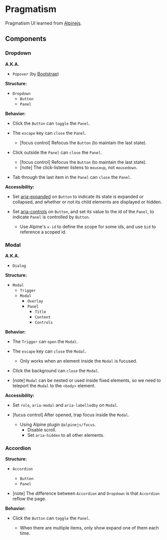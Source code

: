 # Pragmatism

Pragmatism UI learned from [Alpinejs](https://alpinejs.dev/components).

## Components

### Dropdown

**A.K.A.**

- `Popover` (by [Bootstrap](https://getbootstrap.com))

**Structure:**

- `Dropdown`
  - `Button`
  - `Panel`

**Behavior:**

- Click the `Button` can `toggle` the `Panel`.

- The `escape` key can `close` the `Panel`.

  - [focus control] Refocus the `Button` (to maintain the last state).

- Click outside the `Panel` can `close` the `Panel`.

  - [focus control] Refocus the `Button` (to maintain the last state).
  - [note] The click-listener listens to `mouseup`, not `mousedown`.

- Tab through the last item in the `Panel` can `close` the `Panel`.

**Accessibility:**

- Set [aria-expanded](https://developer.mozilla.org/en-US/docs/Web/Accessibility/ARIA/Attributes/aria-expanded)
  on `Button` to indicate its state is expanded or collapsed,
  and whether or not its child elements are displayed or hidden.

- Set [aria-controls](https://developer.mozilla.org/en-US/docs/Web/Accessibility/ARIA/Attributes/aria-controls)
  on `Button`, and set its value to the id of the `Panel`,
  to indicate `Panel` is controlled by `Button`.

  - Use Alpine's `x-id` to define the scope for some ids,
    and use `$id` to reference a scoped id.

### Modal

**A.K.A.**

- `Dialog`

**Structure:**

- `Modal`
  - `Trigger`
  - `Modal`
    - `Overlay`
    - `Panel`
      - `Title`
      - `Content`
      - `Controls`

**Behavior:**

- The `Trigger` can `open` the `Modal`.

- The `escape` key can `close` the `Modal`.

  - Only works when an element inside the `Modal` is fucused.

- Click the background can `close` the `Modal`.

- [note] `Modal` can be nested or used inside fixed elements,
  so we need to teleport the `Modal` to the `<body>` element.

**Accessibility:**

- Set `role`, `aria-modal` and `aria-labelledby` on `Modal`.

- [fucus control] After opened, trap focus inside the `Modal`.

  - Using Alpine plugin `@alpinejs/focus`.
    - Disable scroll.
    - Set `aria-hidden` to all other elements.

### Accordion

**Structure:**

- `Accordion`
  - `Button`
  - `Panel`

- [note] The difference between `Accordion` and `Dropdown` is that
  `Accordion` reflow the page.

**Behavior:**

- Click the `Button` can `toggle` the `Panel`.

  - When there are multiple items,
    only show expand one of them each time.
